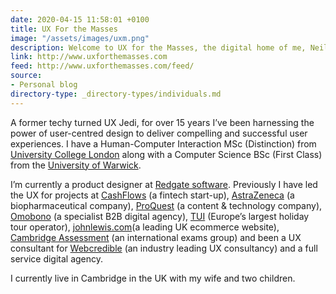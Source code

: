 ```yaml
---
date: 2020-04-15 11:58:01 +0100
title: UX For the Masses
image: "/assets/images/uxm.png"
description: Welcome to UX for the Masses, the digital home of me, Neil Turner.
link: http://www.uxforthemasses.com
feed: http://www.uxforthemasses.com/feed/
source:
- Personal blog
directory-type: _directory-types/individuals.md
---
```

A former techy turned UX Jedi, for over 15 years I’ve been harnessing the power of user-centred design to deliver compelling and successful user experiences. I have a Human-Computer Interaction MSc (Distinction) from [University College London](https://www.ucl.ac.uk/) along with a Computer Science BSc (First Class) from the [University of Warwick](https://warwick.ac.uk/).

I’m currently a product designer at [Redgate software](https://www.red-gate.com/). Previously I have led the UX for projects at [CashFlows](https://www.cashflows.com/) (a fintech start-up), [AstraZeneca](https://www.astrazeneca.com/) (a biopharmaceutical company), [ProQuest](http://www.proquest.com/) (a content & technology company), [Omobono](http://www.omobono.com/) (a specialist B2B digital agency), [TUI](http://www.tuitravelplc.com/) (Europe’s largest holiday tour operator), [johnlewis.com](http://www.johnlewis.com/)(a leading UK ecommerce website), [Cambridge Assessment](http://www.cambridgeassessment.org.uk/) (an international exams group) and been a UX consultant for [Webcredible](http://www.webcredible.co.uk/) (an industry leading UX consultancy) and a full service digital agency.

I currently live in Cambridge in the UK with my wife and two children.